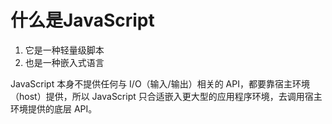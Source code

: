 # 什么是JavaScript

1. 它是一种轻量级脚本
2. 也是一种嵌入式语言

JavaScript 本身不提供任何与 I/O（输入/输出）相关的 API，都要靠宿主环境（host）提供，所以 JavaScript 只合适嵌入更大型的应用程序环境，去调用宿主环境提供的底层 API。




